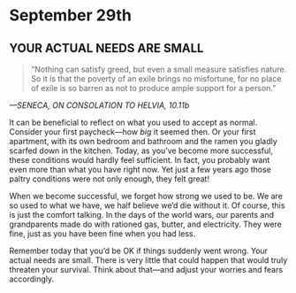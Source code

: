 # September 29th
## YOUR ACTUAL NEEDS ARE SMALL

> “Nothing can satisfy greed, but even a small measure satisfies nature. So it is that the poverty of an exile brings no misfortune, for no place of exile is so barren as not to produce ample support for a person.”

*—SENECA, ON CONSOLATION TO HELVIA, 10.11b*

It can be beneficial to reflect on what you used to accept as normal. Consider your first paycheck—how *big* it seemed then. Or your first apartment, with its own bedroom and bathroom and the ramen you gladly scarfed down in the kitchen. Today, as you’ve become more successful, these conditions would hardly feel sufficient. In fact, you probably want even more than what you have right now. Yet just a few years ago those paltry conditions were not only enough, they felt great!

When we become successful, we forget how strong we used to be. We are so used to what we have, we half believe we’d die without it. Of course, this is just the comfort talking. In the days of the world wars, our parents and grandparents made do with rationed gas, butter, and electricity. They were fine, just as you have been fine when you had less.

Remember today that you’d be OK if things suddenly went wrong. Your actual needs are small. There is very little that could happen that would truly threaten your survival. Think about that—and adjust your worries and fears accordingly.

